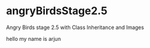 # angryBirdsStage2.5
Angry Birds stage 2.5 with Class Inheritance and Images

hello my name is arjun